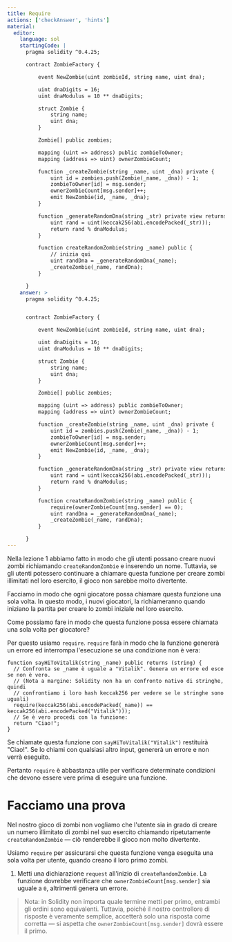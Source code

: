 ```yaml
---
title: Require
actions: ['checkAnswer', 'hints']
material:
  editor:
    language: sol
    startingCode: |
      pragma solidity ^0.4.25;

      contract ZombieFactory {

          event NewZombie(uint zombieId, string name, uint dna);

          uint dnaDigits = 16;
          uint dnaModulus = 10 ** dnaDigits;

          struct Zombie {
              string name;
              uint dna;
          }

          Zombie[] public zombies;

          mapping (uint => address) public zombieToOwner;
          mapping (address => uint) ownerZombieCount;

          function _createZombie(string _name, uint _dna) private {
              uint id = zombies.push(Zombie(_name, _dna)) - 1;
              zombieToOwner[id] = msg.sender;
              ownerZombieCount[msg.sender]++;
              emit NewZombie(id, _name, _dna);
          }

          function _generateRandomDna(string _str) private view returns (uint) {
              uint rand = uint(keccak256(abi.encodePacked(_str)));
              return rand % dnaModulus;
          }

          function createRandomZombie(string _name) public {
              // inizia qui
              uint randDna = _generateRandomDna(_name);
              _createZombie(_name, randDna);
          }

      }
    answer: >
      pragma solidity ^0.4.25;


      contract ZombieFactory {

          event NewZombie(uint zombieId, string name, uint dna);

          uint dnaDigits = 16;
          uint dnaModulus = 10 ** dnaDigits;

          struct Zombie {
              string name;
              uint dna;
          }

          Zombie[] public zombies;

          mapping (uint => address) public zombieToOwner;
          mapping (address => uint) ownerZombieCount;

          function _createZombie(string _name, uint _dna) private {
              uint id = zombies.push(Zombie(_name, _dna)) - 1;
              zombieToOwner[id] = msg.sender;
              ownerZombieCount[msg.sender]++;
              emit NewZombie(id, _name, _dna);
          }

          function _generateRandomDna(string _str) private view returns (uint) {
              uint rand = uint(keccak256(abi.encodePacked(_str)));
              return rand % dnaModulus;
          }

          function createRandomZombie(string _name) public {
              require(ownerZombieCount[msg.sender] == 0);
              uint randDna = _generateRandomDna(_name);
              _createZombie(_name, randDna);
          }

      }
---
```


Nella lezione 1 abbiamo fatto in modo che gli utenti possano creare nuovi zombi richiamando `createRandomZombie` e inserendo un nome. Tuttavia, se gli utenti potessero continuare a chiamare questa funzione per creare zombi illimitati nel loro esercito, il gioco non sarebbe molto divertente.

Facciamo in modo che ogni giocatore possa chiamare questa funzione una sola volta. In questo modo, i nuovi giocatori, la richiameranno quando iniziano la partita per creare lo zombi iniziale nel loro esercito.

Come possiamo fare in modo che questa funzione possa essere chiamata una sola volta per giocatore?

Per questo usiamo `require`. `require` farà in modo che la funzione genererà un errore ed interrompa l'esecuzione se una condizione non è vera:

```
function sayHiToVitalik(string _name) public returns (string) {
  // Confronta se _name è uguale a "Vitalik". Genera un errore ed esce se non è vero.
  // (Nota a margine: Solidity non ha un confronto nativo di stringhe, quindi
  // confrontiamo i loro hash keccak256 per vedere se le stringhe sono uguali)
  require(keccak256(abi.encodePacked(_name)) == keccak256(abi.encodePacked("Vitalik")));
  // Se è vero procedi con la funzione:
  return "Ciao!";
}
```

Se chiamate questa funzione con `sayHiToVitalik("Vitalik")` restituirà "Ciao!". Se lo chiami con qualsiasi altro input, genererà un errore e non verrà eseguito.

Pertanto `require` è abbastanza utile per verificare determinate condizioni che devono essere vere prima di eseguire una funzione.

# Facciamo una prova

Nel nostro gioco di zombi non vogliamo che l'utente sia in grado di creare un numero illimitato di zombi nel suo esercito chiamando ripetutamente `createRandomZombie` — ciò renderebbe il gioco non molto divertente.

Usiamo `require` per assicurarsi che questa funzione venga eseguita una sola volta per utente, quando creano il loro primo zombi.

1. Metti una dichiarazione `request` all'inizio di `createRandomZombie`. La funzione dovrebbe verificare che `ownerZombieCount[msg.sender]` sia uguale a `0`, altrimenti genera un errore.

> Nota: in Solidity non importa quale termine metti per primo, entrambi gli ordini sono equivalenti. Tuttavia, poiché il nostro controllore di risposte è veramente semplice, accetterà solo una risposta come corretta — si aspetta che `ownerZombieCount[msg.sender]` dovrà essere il primo.
